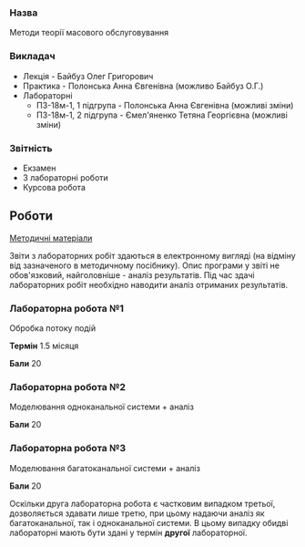 ### Назва
Методи теорії масового обслуговування

### Викладач
 - Лекція - Байбуз Олег Григорович
 - Практика - Полонська Анна Євгенівна (можливо Байбуз О.Г.)
 - Лабораторні
   - ПЗ-18м-1, 1 підгрупа - Полонська Анна Євгенівна (можливі зміни)
   - ПЗ-18м-1, 2 підгрупа - Ємел'яненко Тетяна Георгієвна (можливі зміни)

### Звітність
 - Екзамен
 - 3 лабораторні роботи
 - Курсова робота

## Роботи

[Методичні матеріали](./tmo.pdf)

Звіти з лабораторних робіт здаються в електронному вигляді (на відміну від зазначеного в методичному посібнику). Опис програми у звіті не обов'язковий, найголовніше - аналіз результатів. Під час здачі лабораторних робіт необхідно наводити аналіз отриманих результатів.

### Лабораторна робота №1
Обробка потоку подій

__Термін__ 1.5 місяця

__Бали__ 20

### Лабораторна робота №2
Моделювання одноканальної системи + аналіз

__Бали__ 20

### Лабораторна робота №3
Моделювання багатоканальної системи + аналіз

__Бали__ 20

Оскільки друга лабораторна робота є частковим випадком третьої, дозволяється здавати лише третю, при цьому надаючи аналіз як багатоканальної, так і одноканальної системи. В цьому випадку обидві лабораторні мають бути здані у термін **другої** лабораторної.
